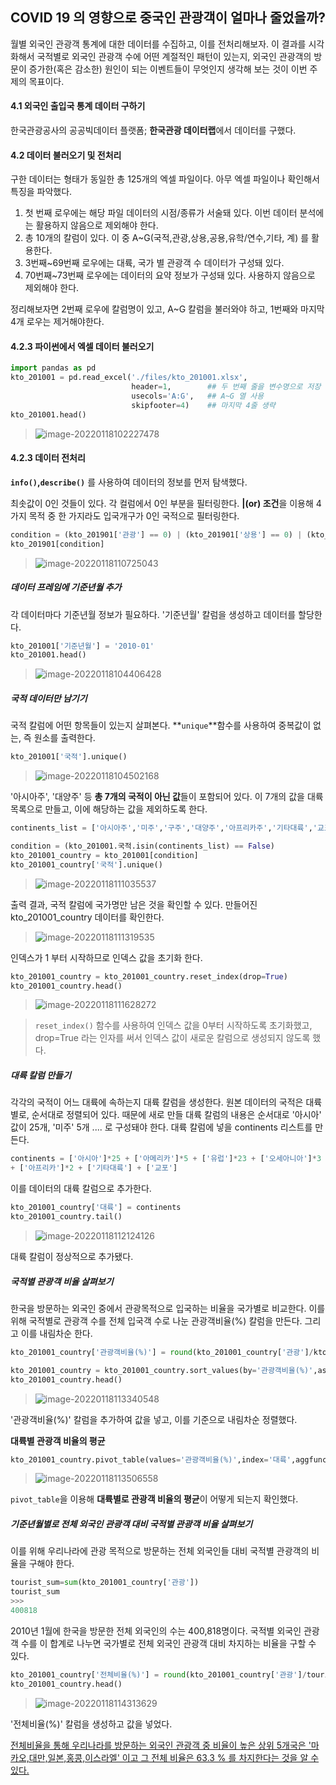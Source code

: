 ## COVID 19 의 영향으로 중국인 관광객이 얼마나 줄었을까?

월별 외국인 관광객 통계에 대한 데이터를 수집하고, 이를 전처리해보자. 이 결과를 시각화해서 국적별로 외국인 관광객 수에 어떤 계절적인 패턴이 있는지, 외국인 관광객의 방문이 증가한(혹은 감소한) 원인이 되는 이벤트들이 무엇인지 생각해 보는 것이 이번 주제의 목표이다.





#### 4.1 외국인 출입국 통계 데이터 구하기

한국관광공사의 공공빅데이터 플랫폼; **한국관광 데이터랩**에서 데이터를 구했다.





#### 4.2 데이터 불러오기 및 전처리

구한 데이터는 형태가 동일한 총 125개의 엑셀 파일이다. 아무 엑셀 파일이나 확인해서 특징을 파악했다.

1. 첫 번째 로우에는 해당 파일 데이터의 시점/종류가 서술돼 있다. 이번 데이터 분석에는 활용하지 않음으로 제외해야 한다.
2. 총 10개의 칼럼이 있다. 이 중 A~G(국적,관광,상용,공용,유학/연수,기타, 계) 를 활용한다.
3. 3번째~69번째 로우에는 대륙, 국가 별 관광객 수 데이터가 구성돼 있다.
4. 70번째~73번째 로우에는 데이터의 요약 정보가 구성돼 있다. 사용하지 않음으로 제외해야 한다.

정리해보자면 2번째 로우에 칼럼명이 있고, A~G 칼럼을 불러와야 하고, 1번째와 마지막 4개 로우는 제거해야한다.





#### 4.2.3 파이썬에서 엑셀 데이터 불러오기

```python
import pandas as pd
kto_201001 = pd.read_excel('./files/kto_201001.xlsx',
                           header=1,		## 두 번째 줄을 변수명으로 저장
                           usecols='A:G',	## A~G 열 사용
                           skipfooter=4)	## 마지막 4줄 생략
kto_201001.head()
```

> ![image-20220118102227478](assets/subject04/image-20220118102227478.png)





#### 4.2.3 데이터 전처리

 **`info()`,`describe()`** 를 사용하여 데이터의 정보를 먼저 탐색했다.

최솟값이 0인 것들이 있다. 각 컬럼에서 0인 부분을 필터링한다. **|(or) 조건**을 이용해 4가지 목적 중 한 가지라도 입국개구가 0인 국적으로 필터링한다.

```python
condition = (kto_201901['관광'] == 0) | (kto_201901['상용'] == 0) | (kto_201901['공용'] == 0) | (kto_201901['유학/연수'] == 0)
kto_201901[condition]
```

> ![image-20220118110725043](assets/subject04/image-20220118110725043.png)






##### 데이터 프레임에 기준년월 추가

각 데이터마다 기준년월 정보가 필요하다. '기준년월' 칼럼을 생성하고 데이터를 할당한다.

```python
kto_201001['기준년월'] = '2010-01'
kto_201001.head()
```

> ![image-20220118104406428](assets/subject04/image-20220118104406428.png)





##### 국적 데이터만 남기기

국적 칼럼에 어떤 항목들이 있는지 살펴본다. **`unique`**함수를 사용하여 중복값이 없는, 즉 원소를 출력한다.

```python
kto_201001['국적'].unique()
```

>![image-20220118104502168](assets/subject04/image-20220118104502168.png)

'아시아주', '대양주' 등 **총 7개의 국적이 아닌 값**들이 포함되어 있다. 이 7개의 값을 대륙 목록으로 만들고, 이에 해당하는 값을 제외하도록 한다.

```python
continents_list = ['아시아주','미주','구주','대양주','아프리카주','기타대륙','교포소계']

condition = (kto_201001.국적.isin(continents_list) == False) 
kto_201001_country = kto_201001[condition]
kto_201001_country['국적'].unique()
```

> ![image-20220118111035537](assets/subject04/image-20220118111035537.png)

출력 결과, 국적 칼럼에 국가명만 남은 것을 확인할 수 있다. 만들어진 kto_201001_country 데이터를 확인한다.

> ![image-20220118111319535](assets/subject04/image-20220118111319535.png)

인덱스가 1 부터 시작하므로 인덱스 값을 초기화 한다.

```python
kto_201001_country = kto_201001_country.reset_index(drop=True)
kto_201001_country.head()
```

>![image-20220118111628272](assets/subject04/image-20220118111628272.png)

> `reset_index()` 함수를 사용하여 인덱스 값을 0부터 시작하도록 초기화했고, drop=True 라는 인자를 써서 인덱스 값이 새로운 칼럼으로 생성되지 않도록 했다.





##### 대륙 칼럼 만들기

각각의 국적이 어느 대륙에 속하는지 대륙 칼럼을 생성한다. 원본 데이터의 국적은 대륙 별로, 순서대로 정렬되어 있다. 때문에 새로 만들 대륙 칼럼의 내용은 순서대로 '아시아' 값이 25개, '미주' 5개 .... 로 구성돼야 한다. 대륙 칼럼에 넣을 continents 리스트를 만든다.

```python
continents = ['아시아']*25 + ['아메리카']*5 + ['유럽']*23 + ['오세아니아']*3 \
+ ['아프리카']*2 + ['기타대륙'] + ['교포']
```

이를 데이터의 대륙 칼럼으로 추가한다.

```python
kto_201001_country['대륙'] = continents
kto_201001_country.tail()
```

> ![image-20220118112124126](assets/subject04/image-20220118112124126.png)

대륙 칼럼이 정상적으로 추가됐다.





##### 국적별 관광객 비율 살펴보기

한국을 방문하는 외국인 중에서 관광목적으로 입국하는 비율을 국가별로 비교한다. 이를 위해 국적별로 관광객 수를 전체 입국객 수로 나눈 관광객비율(%) 칼럼을 만든다. 그리고 이를 내림차순 한다.

```python
kto_201001_country['관광객비율(%)'] = round(kto_201001_country['관광']/kto_201001_country['계']*100,1)

kto_201001_country = kto_201001_country.sort_values(by='관광객비율(%)',ascending=False)
kto_201001_country.head()
```

> ![image-20220118113340548](assets/subject04/image-20220118113340548.png)

'관광객비율(%)' 칼럼을 추가하여 값을 넣고, 이를 기준으로 내림차순 정렬했다.



 **대륙별 관광객 비율의 평균**

```python
kto_201001_country.pivot_table(values='관광객비율(%)',index='대륙',aggfunc='mean')
```

> ![image-20220118113506558](assets/subject04/image-20220118113506558.png)

`pivot_table`을 이용해 **대륙별로 관광객 비율의 평균**이 어떻게 되는지 확인했다.





##### 기준년월별로 전체 외국인 관광객 대비 국적별 관광객 비율 살펴보기

이를 위해 우리나라에 관광 목적으로 방문하는 전체 외국인들 대비 국적별 관광객의 비율을 구해야 한다.

```python
tourist_sum=sum(kto_201001_country['관광'])
tourist_sum
>>>
400818
```

2010년 1월에 한국을 방문한 전체 외국인의 수는 400,818명이다. 국적별 외국인 관광객 수를 이 합계로 나누면 국가별로 전체 외국인 관광객 대비 차지하는 비율을 구할 수 있다.

```python
kto_201001_country['전체비율(%)'] = round(kto_201001_country['관광']/tourist_sum * 100,1)
kto_201001_country.head()
```

> ![image-20220118114313629](assets/subject04/image-20220118114313629.png)

'전체비율(%)' 칼럼을 생성하고 값을 넣었다.

<u>전체비율을 통해 우리나라를 방문하는 외국인 관광객 중 비율이 높은 상위 5개국은 '마카오,대만,일본,홍콩,이스라엘' 이고 그 전체 비율은 63.3 % 를 차지한다는 것을 알 수 있다.</u>
